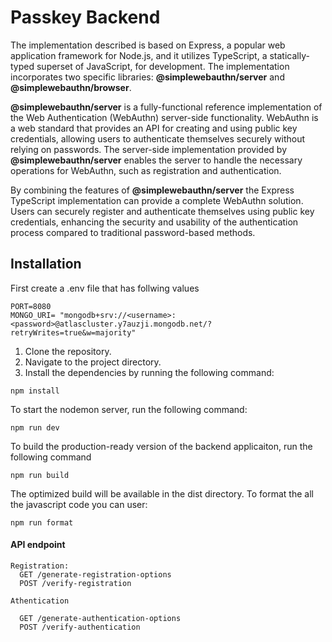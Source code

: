# Passkey Backend

The implementation described is based on Express, a popular web application framework for Node.js, and it utilizes TypeScript, a statically-typed superset of JavaScript, for development. The implementation incorporates two specific libraries: **@simplewebauthn/server** and **@simplewebauthn/browser**.

**@simplewebauthn/server** is a fully-functional reference implementation of the Web Authentication (WebAuthn) server-side functionality. WebAuthn is a web standard that provides an API for creating and using public key credentials, allowing users to authenticate themselves securely without relying on passwords. The server-side implementation provided by **@simplewebauthn/server** enables the server to handle the necessary operations for WebAuthn, such as registration and authentication.

By combining the features of **@simplewebauthn/server** the Express TypeScript implementation can provide a complete WebAuthn solution. Users can securely register and authenticate themselves using public key credentials, enhancing the security and usability of the authentication process compared to traditional password-based methods.

## Installation
First create a .env file that has follwing values
```shell
PORT=8080
MONGO_URI= "mongodb+srv://<username>:<password>@atlascluster.y7auzji.mongodb.net/?retryWrites=true&w=majority"
```
1. Clone the repository.
2. Navigate to the project directory.
3. Install the dependencies by running the following command:

```shell
npm install
```

To start the nodemon server, run the following command:

```shell
npm run dev
```

To build the production-ready version of the backend applicaiton, run the following command

```shell
npm run build
```

The optimized build will be available in the dist directory.
To format the all the javascript code you can user:

```shell
npm run format
```

#### API endpoint

```http
Registration:
  GET /generate-registration-options
  POST /verify-registration

Athentication

  GET /generate-authentication-options
  POST /verify-authentication
```
